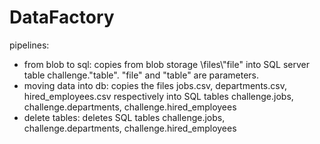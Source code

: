 # DataFactory
pipelines:
- from blob to sql: copies from blob storage \files\\"file" into SQL server table challenge."table". "file" and "table" are parameters.
- moving data into db: copies the files jobs.csv, departments.csv, hired_employees.csv respectively into SQL tables challenge.jobs, challenge.departments, challenge.hired_employees
- delete tables: deletes SQL tables challenge.jobs, challenge.departments, challenge.hired_employees

